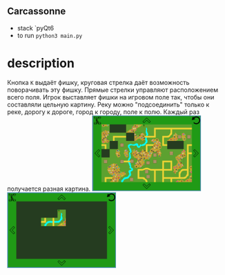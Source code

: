 ## Carcassonne
- stack
`pyQt6
- to run
`python3 main.py`
# description
Кнопка `K` выдаёт фишку, круговая стрелка даёт возможность поворачивать эту фишку. Прямые стрелки управляют расположением всего поля. Игрок выставляет фишки на игровом поле так, чтобы они составляли цельную картину. Реку можно "подсоединить" только к реке, дорогу к дороге, город к городу, поле к полю.
Каждый раз получается разная картина.
<img src="images/readme1.png" title="Поле почти заполнено" width="50%" height="50%" />
<img src="images/readme2.png" title="Начальный этап выкладывания фишек" width="50%" height="50%" />
